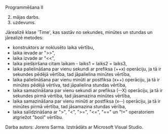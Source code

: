﻿Programmēšana II

2. mājas darbs.
1. uzdevums.

Jārealizē klase 'Time', kas sastāv no sekundes, minūtes un stundas un jārealizē metodes:

- konstruktors ar noklusēto laika vērtību,
- laika ievade ar ">>",
- laika izvade ar "<<",
- laika piešķiršana citam laikam - laiks1 = laiks2 = laiks3,
- laika palielināšana par vienu sekundi ar prefiksa (++x) operāciju, ja tā ir sekundes pēdējā vērtība, tad jāpalielina minūtes vērtība,
- laika palielināšana par vienu minūti ar postfiksa (x++) operāciju, ja tā ir minūtes pēdējā vērtīva, tad jāpalielina stundas vērtība,
- laika samazināšana par vienu sekundi ar prefiksa (--X) operāciju, ja tā ir sekundes pirmā vērtība, tad jāsamazina minūtes vērtība,
- laika samazināšana par vienu minūti ar postfiksa (x--) operāciju, ja tā ir minūtes pirmā vērtība, tad jāsamazina stundas vērība,
- laika salīdzināšana ar ">", "<", ">=", "<=", "==" un "!=" operatoriem atgriežot "bool" vērtību.

Darba autors: Jorens Sarma.
Izstrādāts ar Microsoft Visual Studio.
